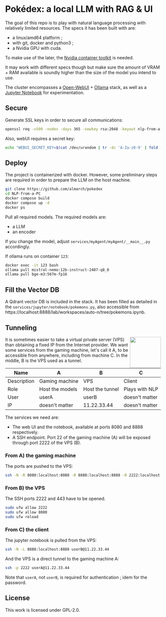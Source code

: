 # Pokédex: a local LLM with RAG & UI

The goal of this repo is to play with natural language processing with relatively limited resources. The specs it has been built with are:

- a linux/amd64 platform ;
- with git, docker and python3 ;
- a Nvidia GPU with cuda.

To make use of the later, the [Nvidia container toolkit](https://docs.nvidia.com/datacenter/cloud-native/container-toolkit/latest/install-guide.html) is needed.

It may work with different specs though but make sure the amount of VRAM + RAM available is soundly higher than the size of the model you intend to use. 

The cluster encompasses a [Open-WebUI](https://github.com/open-webui/open-webui) + [Ollama](https://github.com/ollama/ollama) stack, as well as a [Jupyter Notebook](https://github.com/jupyter/notebook) for experimentation.

## Secure

Generate SSL keys in order to secure all communications:

```sh
openssl req -x509 -nodes -days 365 -newkey rsa:2048 -keyout nlp-from-a-pc/services/nginx/ssl/ssl.key -out nlp-from-a-pc/services/nginx/ssl/ssl.crt -subj "/CN=localhost"
```

Also, webUI requires a secret key:

```sh
echo "WEBUI_SECRET_KEY=$(cat /dev/urandom | tr -dc 'A-Za-z0-9' | fold -w 32 | head -n 1)" > nlp-from-a-pc/.env
```

## Deploy

The project is containerized with docker. However, some preliminary steps are required in order to prepare the LLM on the host machine.

```sh
git clone https://github.com/almarch/pokedex
cd NLP-from-a-PC
docker compose build
docker compose up -d
docker ps
```

Pull all required models. The required models are:

- a LLM
- an encoder

If you change the model, adjust `services/myAgent/myAgent/__main__.py` accordingly.

If ollama runs on container `123`:

```sh
docker exec -it 123 bash
ollama pull mistral-nemo:12b-instruct-2407-q8_0
ollama pull bge-m3:567m-fp16
```

## Fill the Vector DB

A Qdrant vector DB is included in the stack. It has been filled as detailed in the `services/jupyter/notebook/pokemons.py`, also accessible from https://localhost:8888/lab/workspaces/auto-n/tree/pokemons.ipynb.

## Tunneling

<img src="https://github.com/user-attachments/assets/86197798-9039-484b-9874-85f529fba932" width="100px" align="right"/>

It is sometimes easier to take a virtual private server (VPS) than obtaining a fixed IP from the Internet provider. We want some services from the gaming machine, let's call it A, to be accessible from anywhere, including from machine C. In the middle, B is the VPS used as a tunnel. 

Name|A  |B  |C  |
---|---|---|---
Description|Gaming machine  |VPS  |Client  |
Role|Host the models  |Host the tunnel  |Plays with NLP  | 
User|userA  |userB  | doesn't matter   | 
IP|doesn't matter  |11.22.33.44  | doesn't matter  | 

The services we need are:
- The web UI and the notebook, available at ports 8080 and 8888 respectively.
- A SSH endpoint. Port 22 of the gaming machine (A) will be exposed through port 2222 of the VPS (B).

### From A) the gaming machine
The ports are pushed to the VPS:

```sh
ssh -N -R 8080:localhost:8080 -R 8888:localhost:8888 -R 2222:localhost:22 userB@11.22.33.44
```

### From B) the VPS
The SSH ports 2222 and 443 have to be opened.

```sh
sudo ufw allow 2222
sudo ufw allow 8080
sudo ufw reload
```

### From C) the client
The jupyter notebook is pulled from the VPS:

```sh
ssh -N -L 8888:localhost:8888 userB@11.22.33.44
```

And the VPS is a direct tunnel to the gaming machine A:

```sh
ssh -p 2222 userA@11.22.33.44
```

Note that `userA`, not `userB`, is required for authentication ; idem for the password.

## License

This work is licensed under GPL-2.0.
